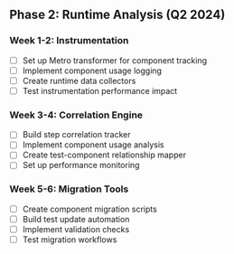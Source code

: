 
## Phase 2: Runtime Analysis (Q2 2024)

### Week 1-2: Instrumentation
- [ ] Set up Metro transformer for component tracking
- [ ] Implement component usage logging
- [ ] Create runtime data collectors
- [ ] Test instrumentation performance impact

### Week 3-4: Correlation Engine
- [ ] Build step correlation tracker
- [ ] Implement component usage analysis
- [ ] Create test-component relationship mapper
- [ ] Set up performance monitoring

### Week 5-6: Migration Tools
- [ ] Create component migration scripts
- [ ] Build test update automation
- [ ] Implement validation checks
- [ ] Test migration workflows